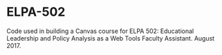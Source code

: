 # ELPA-502
Code used in building a Canvas course for ELPA 502: Educational Leadership and Policy Analysis as a Web Tools Faculty Assistant. August 2017.
